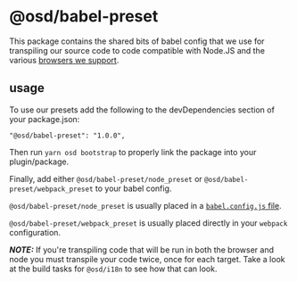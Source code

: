 # @osd/babel-preset

This package contains the shared bits of babel config that we use for transpiling our source code to code compatible with Node.JS and the various [browsers we support](https://www.elastic.co/support/matrix#matrix_browsers).

## usage

To use our presets add the following to the devDependencies section of your package.json:

```
"@osd/babel-preset": "1.0.0",
```

Then run `yarn osd bootstrap` to properly link the package into your plugin/package.

Finally, add either `@osd/babel-preset/node_preset` or `@osd/babel-preset/webpack_preset` to your babel config.

`@osd/babel-preset/node_preset` is usually placed in a [`babel.config.js` file](https://babeljs.io/docs/en/configuration#babelconfigjs).

`@osd/babel-preset/webpack_preset` is usually placed directly in your `webpack` configuration.

***NOTE:*** If you're transpiling code that will be run in both the browser and node you must transpile your code twice, once for each target. Take a look at the build tasks for `@osd/i18n` to see how that can look.